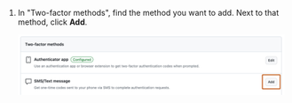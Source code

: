 1. In "Two-factor methods", find the method you want to add. Next to that method, click **Add**.

   ![Screenshot of the "Two-factor methods" settings. To the right of "SMS/Text message," a button labeled "Add" is outlined in orange.](/assets/images/help/2fa/add-sms-number-option.png)
